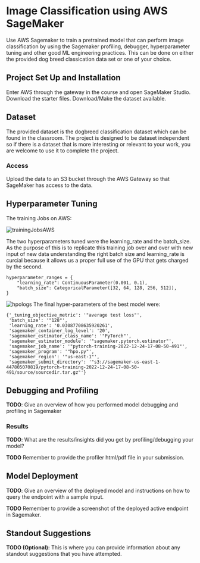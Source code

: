 # Image Classification using AWS SageMaker

Use AWS Sagemaker to train a pretrained model that can perform image classification by using the Sagemaker profiling, debugger, hyperparameter tuning and other good ML engineering practices. This can be done on either the provided dog breed classication data set or one of your choice.

## Project Set Up and Installation
Enter AWS through the gateway in the course and open SageMaker Studio. 
Download the starter files.
Download/Make the dataset available. 

## Dataset
The provided dataset is the dogbreed classification dataset which can be found in the classroom.
The project is designed to be dataset independent so if there is a dataset that is more interesting or relevant to your work, you are welcome to use it to complete the project.

### Access
Upload the data to an S3 bucket through the AWS Gateway so that SageMaker has access to the data. 

## Hyperparameter Tuning

The training Jobs on AWS:

![trainingJobsAWS](https://user-images.githubusercontent.com/61661948/210153341-56965935-eec9-42a8-a35b-49a8791d0d72.png)

The two hyperparameters tuned were the learning_rate and the batch_size. As the purpose of this is to replicate this training job over and over with new input of new data understanding the right batch size and learning_rate is curcial because it allows us a proper full use of the GPU that gets charged by the second.
```
hyperparameter_ranges = {
    "learning_rate": ContinuousParameter(0.001, 0.1),
    "batch_size": CategoricalParameter([32, 64, 128, 256, 512]),
}
```

![hpologs](https://user-images.githubusercontent.com/61661948/210153320-74681071-458b-47a6-8e3f-2278bd168c5a.png)
The final hyper-parameters of the best model were:

```
{'_tuning_objective_metric': '"average test loss"',
 'batch_size': '"128"',
 'learning_rate': '0.03087708635920261',
 'sagemaker_container_log_level': '20',
 'sagemaker_estimator_class_name': '"PyTorch"',
 'sagemaker_estimator_module': '"sagemaker.pytorch.estimator"',
 'sagemaker_job_name': '"pytorch-training-2022-12-24-17-08-50-491"',
 'sagemaker_program': '"hpo.py"',
 'sagemaker_region': '"us-east-1"',
 'sagemaker_submit_directory': '"s3://sagemaker-us-east-1-447805070819/pytorch-training-2022-12-24-17-08-50-491/source/sourcedir.tar.gz"'}
```



## Debugging and Profiling
**TODO**: Give an overview of how you performed model debugging and profiling in Sagemaker

### Results
**TODO**: What are the results/insights did you get by profiling/debugging your model?

**TODO** Remember to provide the profiler html/pdf file in your submission.


## Model Deployment
**TODO**: Give an overview of the deployed model and instructions on how to query the endpoint with a sample input.

**TODO** Remember to provide a screenshot of the deployed active endpoint in Sagemaker.

## Standout Suggestions
**TODO (Optional):** This is where you can provide information about any standout suggestions that you have attempted.
